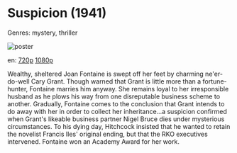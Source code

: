 # Suspicion (1941)

Genres: mystery, thriller

![poster](http://image.tmdb.org/t/p/w500/nrEibqzRYf6d2oeVlotdj25mm2s.jpg)

en:
  [720p](magnet:?xt=urn:btih:8A8294666A92E5FCD3EA048ECDCD7F62A6A19015&tr=udp://glotorrents.pw:6969/announce&tr=udp://tracker.opentrackr.org:1337/announce&tr=udp://torrent.gresille.org:80/announce&tr=udp://tracker.openbittorrent.com:80&tr=udp://tracker.coppersurfer.tk:6969&tr=udp://tracker.leechers-paradise.org:6969&tr=udp://p4p.arenabg.ch:1337&tr=udp://tracker.internetwarriors.net:1337)
  [1080p](magnet:?xt=urn:btih:9848C6B91614B8E031C0732352BFDB6CC504E572&tr=udp://glotorrents.pw:6969/announce&tr=udp://tracker.opentrackr.org:1337/announce&tr=udp://torrent.gresille.org:80/announce&tr=udp://tracker.openbittorrent.com:80&tr=udp://tracker.coppersurfer.tk:6969&tr=udp://tracker.leechers-paradise.org:6969&tr=udp://p4p.arenabg.ch:1337&tr=udp://tracker.internetwarriors.net:1337)
  


Wealthy, sheltered Joan Fontaine is swept off her feet by charming ne'er-do-well Cary Grant. Though warned that Grant is little more than a fortune-hunter, Fontaine marries him anyway. She remains loyal to her irresponsible husband as he plows his way from one disreputable business scheme to another. Gradually, Fontaine comes to the conclusion that Grant intends to do away with her in order to collect her inheritance...a suspicion confirmed when Grant's likeable business partner Nigel Bruce dies under mysterious circumstances. To his dying day, Hitchcock insisted that he wanted to retain the novelist Francis Iles' original ending, but that the RKO executives intervened. Fontaine won an Academy Award for her work.
